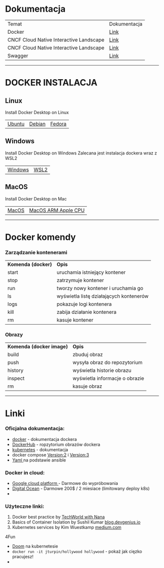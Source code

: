 # Dokumentacja

<table>
    <tr>
        <td>Temat</td>
        <td>Dokumentacja</td>
    </tr>
    <tr>
        <td>Docker</td>
        <td><a href="https://docs.docker.com/" title="Doker dokumentacja">Link</td>
    </tr>
    <tr>
        <td>CNCF Cloud Native Interactive Landscape</td>
        <td><a href="https://landscape.cncf.io/" title="CNCF">Link</td>
    </tr>
    <tr>
        <td>CNCF Cloud Native Interactive Landscape</td>
        <td><a href="https://landscape.cncf.io/" title="CNCF">Link</td>
    </tr>
    <tr>
        <td>Swagger</td>
        <td><a href="https://petstore.swagger.io/" title="Swagger">Link</td>
    </tr>
</table>

__________________________________________________________________________

# DOCKER INSTALACJA
## Linux 
Install Docker Desktop on Linux

<table>
    <tr>
        <td><a href="https://docs.docker.com/desktop/install/ubuntu/" title="Ubuntu">Ubuntu</td>
        <td><a href="https://docs.docker.com/desktop/install/ubuntu/" title="Ubuntu">Debian</td>
        <td><a href="https://docs.docker.com/desktop/install/ubuntu/" title="Fedora">Fedora</td>
    </tr>
</table>

## Windows 
Install Docker Desktop on Windows
Zalecana jest instalacja dockera wraz z WSL2

<table>
    <tr>
        <td><a href="https://docs.docker.com/desktop/install/ubuntu/" title="Windows">Windows</td>
        <td><a href="https://learn.microsoft.com/pl-pl/windows/wsl/install-manual#step-4---download-the-linux-kernel-update-package" title="Windows">WSL2</td>
    </tr>
</table>

## MacOS
Install Docker Desktop on Mac

<table>
    <tr>
        <td><a href="https://docs.docker.com/desktop/install/mac-install/" title="MacOS">MacOS</td>
        <td><a href="https://docs.docker.com/desktop/mac/apple-silicon/" title="Windows">MacOS ARM Apple CPU</td>
    </tr>
</table>

__________________________________________________________________________


# Docker komendy
### Zarządzanie kontenerami
<table>
    <tr>
        <td><b>Komenda (docker) </b></td>
        <td><b>Opis</b></td>
    </tr>
    <tr>
        <td>start</td>
        <td>uruchamia istniejący kontener</td>
    </tr>
    <tr>
        <td>stop</td>
        <td>zatrzymuje kontener</td>
    </tr>
    <tr>
        <td>run</td>
        <td>tworzy nowy kontener i uruchamia go</td>
    </tr>
    <tr>
        <td>ls </td>
        <td>wyświetla listę działających kontenerów</td>
    </tr>
    <tr>
        <td>logs</td>
        <td>pokazuje logi kontenera</td>
    </tr>
    <tr>
        <td>kill</td>
        <td>zabija działanie kontenera</td>
    </tr>
    <tr>
        <td>rm</td>
        <td>kasuje kontener</td>
    </tr>
</table>

### Obrazy

<table>
    <tr>
        <td><b>Komenda (docker image)</b></td>
        <td><b>Opis</b></td>
    </tr>
    <tr>
        <td>build</td>
        <td>zbuduj obraz</td>
    </tr>
    <tr>
        <td>push</td>
        <td>wysyła obraz do repozytorium</td>
    </tr>
    <tr>
        <td>history</td>
        <td>wyświetla historie obrazu</td>
    </tr>
    <tr>
        <td>inspect</td>
        <td>wyświetla informacje o obrazie</td>
    </tr>
    <tr>
        <td>rm</td>
        <td>kasuje obraz</td>
    </tr>
</table>

__________________________________________________________________________
# Linki

### Oficjalna dokumentacja:
- <a href="https://www.docker.com/">docker</a> - dokumentacja dockera
- <a href="https://hub.docker.com/">DockerHub</a> - ropzytorium obrazów dockera
- <a href="https://kubernetes.io/">kubernetes</a> - dokumentacja 
- docker compose <a href="https://docs.docker.com/compose/compose-file/compose-file-v2/" title="docker-compose version 2"> Version:2</a></td> i <a href="https://docs.docker.com/compose/compose-file/compose-file-v3/" title="docker-compose version 3">Version:3 </a>
- <a href="https://docs.ansible.com/ansible/latest/reference_appendices/YAMLSyntax.html"> Yaml </a> na podstawie ansible 

### Docker in cloud:
- <a href="https://cloud.google.com/compute/docs/containers"> Google cloud platform </a> - Darmowe do wypróbowania
- <a href="https://cloud.digitalocean.com"> Digital Ocean</a> - Darmowe 200$ / 2 miesiace (limitowany deploy k8s)
- 
### Użyteczne linki: 

1. Docker best practice by  <a href="https://dev.to/techworld_with_nana/top-8-docker-best-practices-for-using-docker-in-production-1m39">TechWorld with Nana</a>
2. Basics of Container Isolation by Sushil Kumar <a href="https://blog.devgenius.io/basics-of-container-isolation-5eabdb258409v">blog.devgenius.io </a>
3. Kubernetes services by Kim Wuestkamp <a href="https://medium.com/swlh/kubernetes-services-simply-visually-explained-2d84e58d70e5">medium.com</a> 


4Fun
- <a href="https://github.com/storax/kubedoom?fbclid=IwAR1dFVhMiIQ8xH6mJ_IBjUNjbOUf4-0VtnO9E85QJJCicBqZjPBTLHERIwg">Doom</a> na kubernetesie
- `docker run -it jturpin/hollywood hollywood` - pokaż jak cięzko pracujesz!
- 